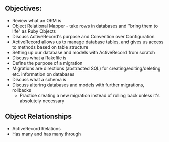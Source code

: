 ## Objectives:

- Review what an ORM is
 - Object Relational Mapper - take rows in databases and "bring them to life" as Ruby Objects
- Discuss ActiveRecord's purpose and Convention over Configuration
 - ActiveRecord allows us to manage database tables, and gives us access to methods based on table structure
- Setting up our database and models with ActiveRecord from scratch
- Discuss what a Rakefile is
- Define the purpose of a migration
 - Migrations are directions (abstracted SQL) for creating/editing/deleting etc. information on databases
- Discuss what a schema is
- Discuss altering databases and models with further migrations, rollbacks
  - Practice creating a new migration instead of rolling back unless it's absolutely necessary

## Object Relationships

- ActiveRecord Relations
- Has many and has many through
